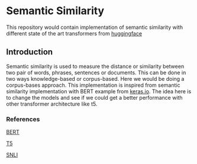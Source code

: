 # Semantic Similarity

This repository would contain implementation of semantic similarity with different state of the art transformers from [huggingface](https://huggingface.co/)

## Introduction

Semantic similarity is used to measure the distance or similarity between two pair of words, phrases, sentences or documents. This can be done in two ways knowledge-based or corpus-based. Here we would be doing a corpus-bases approach. This implementation is inspired from semantic similarity implementation with BERT example from [keras.io](https://keras.io/examples/nlp/semantic_similarity_with_bert/). The idea here is to change the models and see if we could get a better performance with other transformer architecture like t5.


### References
[BERT](https://arxiv.org/pdf/1810.04805.pdf)

[T5](https://arxiv.org/abs/1910.10683)

[SNLI](https://nlp.stanford.edu/projects/snli/)
